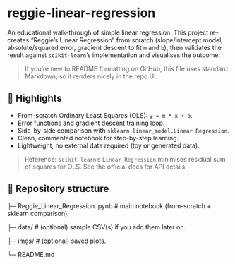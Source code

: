 # reggie-linear-regression

An educational walk-through of simple linear regression. This project re-creates “Reggie’s Linear Regression” from scratch (slope/intercept model, absolute/squared error, gradient descent to fit `m` and `b`), then validates the result against `scikit-learn`’s implementation and visualises the outcome.

> If you’re new to README formatting on GitHub, this file uses standard Markdown, so it renders nicely in the repo UI.

## 🚀 Highlights

- From-scratch Ordinary Least Squares (OLS): `y = m * x + b`.
- Error functions and gradient descent training loop.
- Side-by-side comparison with `sklearn.linear_model.Linear Regression`.
- Clean, commented notebook for step-by-step learning.
- Lightweight, no external data required (toy or generated data).

> Reference: `scikit-learn`’s `Linear Regression` minimises residual sum of squares for OLS. See the official docs for API details.  

## 📁 Repository structure

├─ Reggie_Linear_Regression.ipynb # main notebook (from-scratch + sklearn comparison).

├─ data/ # (optional) sample CSV(s) if you add them later on.

├─ imgs/ # (optional) saved plots.

└─ README.md
